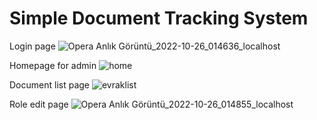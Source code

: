 # Simple Document Tracking System

Login page
![Opera Anlık Görüntü_2022-10-26_014636_localhost](https://user-images.githubusercontent.com/80122182/197898678-4fd684c2-f986-4d96-ab8a-086a06e9ff20.png)

Homepage for admin
![home](https://user-images.githubusercontent.com/80122182/197898745-5eac858f-cdb1-4f25-91b1-3c92d22091de.png)

Document list page
![evraklist](https://user-images.githubusercontent.com/80122182/197898791-439929f5-502a-453e-a1bd-dea92ab02a3e.png)

Role edit page
![Opera Anlık Görüntü_2022-10-26_014855_localhost](https://user-images.githubusercontent.com/80122182/197898813-a21bc1d9-b8f6-47cb-a978-5422d161ea91.png)
